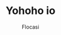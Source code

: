 ---
title: 'Yohoho io'
author: Flocasi
project_image_path: '/images/gallery/yohoho-io.jpg'
external_url: 'https://poki.com/en/g/yohoho-io'
---